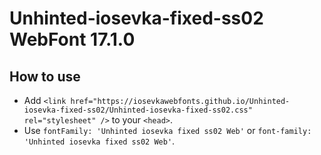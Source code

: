 # Unhinted-iosevka-fixed-ss02 WebFont 17.1.0

## How to use

- Add `<link href="https://iosevkawebfonts.github.io/Unhinted-iosevka-fixed-ss02/Unhinted-iosevka-fixed-ss02.css" rel="stylesheet" />` to your `<head>`.
- Use `fontFamily: 'Unhinted iosevka fixed ss02 Web'` or `font-family: 'Unhinted iosevka fixed ss02 Web'`.
